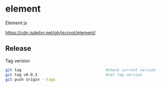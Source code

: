 # element
Element js

https://cdn.jsdelivr.net/gh/jscroot/element/  

## Release

Tag version
```sh
git tag                                 	#check current version
git tag v0.0.3                          	#set tag version
git push origin --tags  
```
